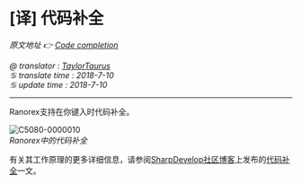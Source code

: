 # [译] 代码补全

*原文地址 👉 [Code completion][0]*

*@ translator : [TaylorTaurus](https://github.com/taylortaurus)*    
*♋ translate time : 2018-7-10*    
*♋ update time : 2018-7-10*  

---

Ranorex支持在你键入时代码补全。

![C5080-0000010](https://gitee.com/taylortaurus/RX_UserGuide_GitBook_Picbed/raw/master/RanorexStudioExpert/C5080-0000010.png)  
*Ranorex中的代码补全*  

有关其工作原理的更多详细信息，请参阅[SharpDevelop社区博客][1]上发布的[代码补全][2]一文。



[0]: https://www.ranorex.com/help/latest/ranorex-studio-expert/ranorex-studio-ide/code-completion/
[1]: http://community.sharpdevelop.net/blogs/
[2]: http://community.sharpdevelop.net/blogs/mattward/articles/FeatureTourCodeCompletion.aspx